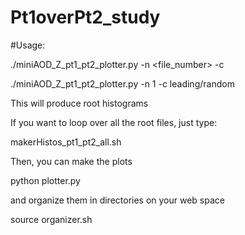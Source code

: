 # Pt1overPt2_study

#Usage:

./miniAOD_Z_pt1_pt2_plotter.py -n <file_number> -c <configuration>

./miniAOD_Z_pt1_pt2_plotter.py -n 1 -c leading/random

This will produce root histograms

If you want to loop over all the root files, just type:

makerHistos_pt1_pt2_all.sh

Then, you can make the plots

python plotter.py

and organize them in directories on your web space

source organizer.sh


